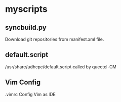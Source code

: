 # myscripts
## syncbuild.py
Download git repositories from manifest.xml file.

## default.script
/usr/share/udhcpc/default.script
called by quectel-CM

## Vim Config
.vimrc
Config Vim as IDE
